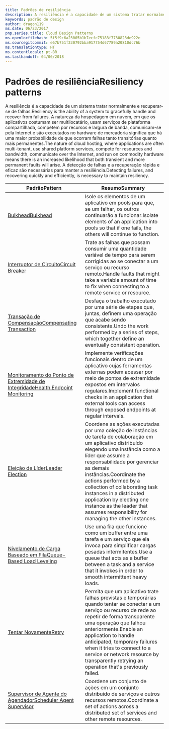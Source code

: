 ```yaml
---
title: Padrões de resiliência
description: A resiliência é a capacidade de um sistema tratar normalmente e recuperar-se de falhas. A natureza da hospedagem em nuvem, em que os aplicativos costumam ser multilocatário, usam serviços de plataforma compartilhada, competem por recursos e largura de banda, comunicam-se pela Internet e são executados no hardware de mercadoria significa que há uma maior probabilidade de que ocorram falhas tanto transitórias quanto mais permanentes. A detecção de falhas e a recuperação rápida e eficaz são necessárias para manter a resiliência.
keywords: padrão de design
author: dragon119
ms.date: 06/23/2017
pnp.series.title: Cloud Design Patterns
ms.openlocfilehash: 5f5f9c6a23005b1b7ecfc75183f7730823de922e
ms.sourcegitcommit: e67b751f230792bba917754d67789a20810dc76b
ms.translationtype: HT
ms.contentlocale: pt-BR
ms.lasthandoff: 04/06/2018
---
```

# <a name="resiliency-patterns"></a><span data-ttu-id="f454b-106">Padrões de resiliência</span><span class="sxs-lookup"><span data-stu-id="f454b-106">Resiliency patterns</span></span>

<span data-ttu-id="f454b-107">A resiliência é a capacidade de um sistema tratar normalmente e recuperar-se de falhas.</span><span class="sxs-lookup"><span data-stu-id="f454b-107">Resiliency is the ability of a system to gracefully handle and recover from failures.</span></span> <span data-ttu-id="f454b-108">A natureza da hospedagem em nuvem, em que os aplicativos costumam ser multilocatário, usam serviços de plataforma compartilhada, competem por recursos e largura de banda, comunicam-se pela Internet e são executados no hardware de mercadoria significa que há uma maior probabilidade de que ocorram falhas tanto transitórias quanto mais permanentes.</span><span class="sxs-lookup"><span data-stu-id="f454b-108">The nature of cloud hosting, where applications are often multi-tenant, use shared platform services, compete for resources and bandwidth, communicate over the Internet, and run on commodity hardware means there is an increased likelihood that both transient and more permanent faults will arise.</span></span> <span data-ttu-id="f454b-109">A detecção de falhas e a recuperação rápida e eficaz são necessárias para manter a resiliência.</span><span class="sxs-lookup"><span data-stu-id="f454b-109">Detecting failures, and recovering quickly and efficiently, is necessary to maintain resiliency.</span></span>


|                            <span data-ttu-id="f454b-110">Padrão</span><span class="sxs-lookup"><span data-stu-id="f454b-110">Pattern</span></span>                             |                                                                                                      <span data-ttu-id="f454b-111">Resumo</span><span class="sxs-lookup"><span data-stu-id="f454b-111">Summary</span></span>                                                                                                       |
|----------------------------------------------------------------|--------------------------------------------------------------------------------------------------------------------------------------------------------------------------------------------------------------------|
|                   [<span data-ttu-id="f454b-112">Bulkhead</span><span class="sxs-lookup"><span data-stu-id="f454b-112">Bulkhead</span></span>](../bulkhead.md)                   |                                                     <span data-ttu-id="f454b-113">Isole os elementos de um aplicativo em pools para que, se um falhar, os outros continuarão a funcionar.</span><span class="sxs-lookup"><span data-stu-id="f454b-113">Isolate elements of an application into pools so that if one fails, the others will continue to function.</span></span>                                                      |
|            [<span data-ttu-id="f454b-114">Interruptor de Circuito</span><span class="sxs-lookup"><span data-stu-id="f454b-114">Circuit Breaker</span></span>](../circuit-breaker.md)            |                                                  <span data-ttu-id="f454b-115">Trate as falhas que possam consumir uma quantidade variável de tempo para serem corrigidas ao se conectar a um serviço ou recurso remoto.</span><span class="sxs-lookup"><span data-stu-id="f454b-115">Handle faults that might take a variable amount of time to fix when connecting to a remote service or resource.</span></span>                                                   |
|   [<span data-ttu-id="f454b-116">Transação de Compensação</span><span class="sxs-lookup"><span data-stu-id="f454b-116">Compensating Transaction</span></span>](../compensating-transaction.md)   |                                                      <span data-ttu-id="f454b-117">Desfaça o trabalho executado por uma série de etapas que, juntas, definem uma operação que acabe sendo consistente.</span><span class="sxs-lookup"><span data-stu-id="f454b-117">Undo the work performed by a series of steps, which together define an eventually consistent operation.</span></span>                                                       |
| [<span data-ttu-id="f454b-118">Monitoramento do Ponto de Extremidade de Integridade</span><span class="sxs-lookup"><span data-stu-id="f454b-118">Health Endpoint Monitoring</span></span>](../health-endpoint-monitoring.md) |                                            <span data-ttu-id="f454b-119">Implemente verificações funcionais dentro de um aplicativo cujas ferramentas externas podem acessar por meio de pontos de extremidade expostos em intervalos regulares.</span><span class="sxs-lookup"><span data-stu-id="f454b-119">Implement functional checks in an application that external tools can access through exposed endpoints at regular intervals.</span></span>                                            |
|            [<span data-ttu-id="f454b-120">Eleição de Líder</span><span class="sxs-lookup"><span data-stu-id="f454b-120">Leader Election</span></span>](../leader-election.md)            | <span data-ttu-id="f454b-121">Coordene as ações executadas por uma coleção de instâncias de tarefa de colaboração em um aplicativo distribuído elegendo uma instância como a líder que assume a responsabilidade por gerenciar as demais instâncias.</span><span class="sxs-lookup"><span data-stu-id="f454b-121">Coordinate the actions performed by a collection of collaborating task instances in a distributed application by electing one instance as the leader that assumes responsibility for managing the other instances.</span></span> |
|  [<span data-ttu-id="f454b-122">Nivelamento de Carga Baseado em Fila</span><span class="sxs-lookup"><span data-stu-id="f454b-122">Queue-Based Load Leveling</span></span>](../queue-based-load-leveling.md)  |                                            <span data-ttu-id="f454b-123">Use uma fila que funcione como um buffer entre uma tarefa e um serviço que ela invoca para simplificar cargas pesadas intermitentes.</span><span class="sxs-lookup"><span data-stu-id="f454b-123">Use a queue that acts as a buffer between a task and a service that it invokes in order to smooth intermittent heavy loads.</span></span>                                             |
|                      [<span data-ttu-id="f454b-124">Tentar Novamente</span><span class="sxs-lookup"><span data-stu-id="f454b-124">Retry</span></span>](../retry.md)                      |             <span data-ttu-id="f454b-125">Permita que um aplicativo trate falhas previstas e temporárias quando tentar se conectar a um serviço ou recurso de rede ao repetir de forma transparente uma operação que falhou anteriormente.</span><span class="sxs-lookup"><span data-stu-id="f454b-125">Enable an application to handle anticipated, temporary failures when it tries to connect to a service or network resource by transparently retrying an operation that's previously failed.</span></span>             |
| [<span data-ttu-id="f454b-126">Supervisor de Agente do Agendador</span><span class="sxs-lookup"><span data-stu-id="f454b-126">Scheduler Agent Supervisor</span></span>](../scheduler-agent-supervisor.md) |                                                            <span data-ttu-id="f454b-127">Coordene um conjunto de ações em um conjunto distribuído de serviços e outros recursos remotos.</span><span class="sxs-lookup"><span data-stu-id="f454b-127">Coordinate a set of actions across a distributed set of services and other remote resources.</span></span>                                                            |

